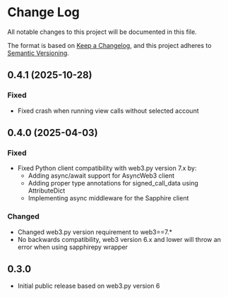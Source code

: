 # Change Log

All notable changes to this project will be documented in this file.

The format is based on [Keep a Changelog](https://keepachangelog.com/en/1.1.0/),
and this project adheres to [Semantic Versioning](https://semver.org/spec/v2.0.0.html).

## 0.4.1 (2025-10-28)

### Fixed

- Fixed crash when running view calls without selected account

## 0.4.0 (2025-04-03)

### Fixed

- Fixed Python client compatibility with web3.py version 7.x by:
  - Adding async/await support for AsyncWeb3 client
  - Adding proper type annotations for signed_call_data using AttributeDict
  - Implementing async middleware for the Sapphire client

### Changed

- Changed web3.py version requirement to web3==7.*
- No backwards compatibility, web3 version 6.x and lower will throw an error
  when using sapphirepy wrapper

## 0.3.0

- Initial public release based on web3.py version 6

